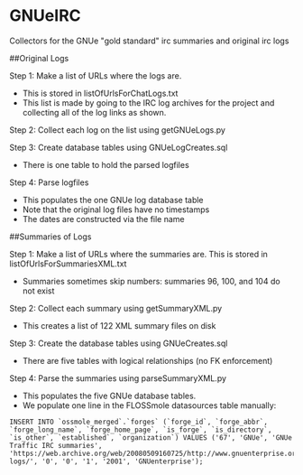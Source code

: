 # GNUeIRC
Collectors for the GNUe "gold standard" irc summaries and original irc logs

##Original Logs

Step 1: Make a list of URLs where the logs are. 
*  This is stored in listOfUrlsForChatLogs.txt  
*  This list is made by going to the IRC log archives for the project and collecting all of the log links as shown.

Step 2: Collect each log on the list using getGNUeLogs.py  

Step 3: Create database tables using GNUeLogCreates.sql 
*  There is one table to hold the parsed logfiles 

Step 4: Parse logfiles 
*  This populates the one GNUe log database table
*  Note that the original log files have no timestamps
*  The dates are constructed via the file name

##Summaries of Logs

Step 1: Make a list of URLs where the summaries are. This is stored in listOfUrlsForSummariesXML.txt
*  Summaries sometimes skip numbers: summaries 96, 100, and 104 do not exist
  
Step 2: Collect each summary using getSummaryXML.py  
*  This creates a list of 122 XML summary files on disk

Step 3: Create the database tables using GNUeCreates.sql
*  There are five tables with logical relationships (no FK enforcement)

Step 4: Parse the summaries using parseSummaryXML.py
*  This populates the five GNUe database tables. 
*  We populate one line in the FLOSSmole datasources table manually: 
```
INSERT INTO `ossmole_merged`.`forges` (`forge_id`, `forge_abbr`, `forge_long_name`, `forge_home_page`, `is_forge`, `is_directory`, `is_other`, `established`, `organization`) VALUES ('67', 'GNUe', 'GNUe Traffic IRC summaries', 'https://web.archive.org/web/20080509160725/http://www.gnuenterprise.org/irc-logs/', '0', '0', '1', '2001', 'GNUenterprise');
```
